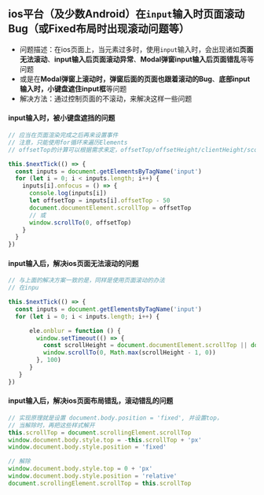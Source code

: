 ## ios平台（及少数Android）在`input`输入时页面滚动Bug（或Fixed布局时出现滚动问题等）

* 问题描述：在ios页面上，当元素过多时，使用`input`输入时，会出现诸如**页面无法滚动**、**input输入后页面滚动异常**、**Modal弹窗input输入后页面错乱**等等问题
* 或是在**Modal弹窗上滚动时，弹窗后面的页面也跟着滚动的Bug**、**底部input输入时，小键盘遮住input框**等问题
* 解决方法：通过控制页面的不滚动，来解决这样一些问题

#### input输入时，被小键盘遮挡的问题

```js
// 应当在页面渲染完成之后再来设置事件
// 注意，只能使用for循环来遍历Elements
// offsetTop的计算可以根据需求来定，offsetTop/offsetHeight/clientHeight/scollTop等参数的含义需要理解

this.$nextTick(() => {
  const inputs = document.getElementsByTagName('input')
  for (let i = 0; i < inputs.length; i++) {
    inputs[i].onfocus = () => {
      console.log(inputs[i])
      let offsetTop = inputs[i].offsetTop - 50
      document.documentElement.scrollTop = offsetTop
      // 或 
      window.scrollTo(0, offsetTop)
    }
  }
})
```

#### input输入后，解决ios页面无法滚动的问题

```js
// 与上面的解决方案一致的是，同样是使用页面滚动的办法
// 在inpu

this.$nextTick(() => {
  const inputs = document.getElementsByTagName('input')
  for (let i = 0; i < inputs.length; i++) {

      ele.onblur = function () {
        window.setTimeout(() => {
          const scrollHeight = document.documentElement.scrollTop || document.body.scrollTop || 0
          window.scrollTo(0, Math.max(scrollHeight - 1, 0))
        }, 100)
      }
   }
})

```

#### input输入后，解决ios页面布局错乱，滚动错乱的问题

```js
// 实现原理就是设置 document.body.position = 'fixed', 并设置top，
// 当解除时，再把这些样式解开
this.scrollTop = document.scrollingElement.scrollTop
window.document.body.style.top = -this.scrollTop + 'px'
window.document.body.style.position = 'fixed'

// 解除
window.document.body.style.top = 0 + 'px'
window.document.body.style.position = 'relative'
document.scrollingElement.scrollTop = this.scrollTop
```


